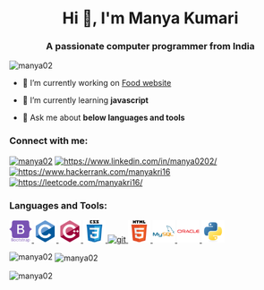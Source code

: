 <h1 align="center">Hi 👋, I'm Manya Kumari</h1>
<h3 align="center">A passionate computer programmer from India</h3>

<p align="left"> <img src="https://komarev.com/ghpvc/?username=manya02&label=Profile%20views&color=0e75b6&style=flat" alt="manya02" /> </p>

- 🔭 I’m currently working on [Food website](https://manya02.github.io/DodoFoodSite/)

- 🌱 I’m currently learning **javascript**

- 💬 Ask me about **below languages and tools**

<h3 align="left">Connect with me:</h3>
<p align="left">
<a href="https://dev.to/manya02" target="blank"><img align="center" src="https://raw.githubusercontent.com/rahuldkjain/github-profile-readme-generator/master/src/images/icons/Social/devto.svg" alt="manya02" height="30" width="40" /></a>
<a href="https://linkedin.com/in/https://www.linkedin.com/in/manya0202/" target="blank"><img align="center" src="https://raw.githubusercontent.com/rahuldkjain/github-profile-readme-generator/master/src/images/icons/Social/linked-in-alt.svg" alt="https://www.linkedin.com/in/manya0202/" height="30" width="40" /></a>
<a href="https://www.hackerrank.com/https://www.hackerrank.com/manyakri16" target="blank"><img align="center" src="https://raw.githubusercontent.com/rahuldkjain/github-profile-readme-generator/master/src/images/icons/Social/hackerrank.svg" alt="https://www.hackerrank.com/manyakri16" height="30" width="40" /></a>
<a href="https://www.leetcode.com/https://leetcode.com/manyakri16/" target="blank"><img align="center" src="https://raw.githubusercontent.com/rahuldkjain/github-profile-readme-generator/master/src/images/icons/Social/leet-code.svg" alt="https://leetcode.com/manyakri16/" height="30" width="40" /></a>
</p>

<h3 align="left">Languages and Tools:</h3>
<p align="left"> <a href="https://getbootstrap.com" target="_blank" rel="noreferrer"> <img src="https://raw.githubusercontent.com/devicons/devicon/master/icons/bootstrap/bootstrap-plain-wordmark.svg" alt="bootstrap" width="40" height="40"/> </a> <a href="https://www.cprogramming.com/" target="_blank" rel="noreferrer"> <img src="https://raw.githubusercontent.com/devicons/devicon/master/icons/c/c-original.svg" alt="c" width="40" height="40"/> </a> <a href="https://www.w3schools.com/cpp/" target="_blank" rel="noreferrer"> <img src="https://raw.githubusercontent.com/devicons/devicon/master/icons/cplusplus/cplusplus-original.svg" alt="cplusplus" width="40" height="40"/> </a> <a href="https://www.w3schools.com/css/" target="_blank" rel="noreferrer"> <img src="https://raw.githubusercontent.com/devicons/devicon/master/icons/css3/css3-original-wordmark.svg" alt="css3" width="40" height="40"/> </a> <a href="https://git-scm.com/" target="_blank" rel="noreferrer"> <img src="https://www.vectorlogo.zone/logos/git-scm/git-scm-icon.svg" alt="git" width="40" height="40"/> </a> <a href="https://www.w3.org/html/" target="_blank" rel="noreferrer"> <img src="https://raw.githubusercontent.com/devicons/devicon/master/icons/html5/html5-original-wordmark.svg" alt="html5" width="40" height="40"/> </a> <a href="https://www.mysql.com/" target="_blank" rel="noreferrer"> <img src="https://raw.githubusercontent.com/devicons/devicon/master/icons/mysql/mysql-original-wordmark.svg" alt="mysql" width="40" height="40"/> </a> <a href="https://www.oracle.com/" target="_blank" rel="noreferrer"> <img src="https://raw.githubusercontent.com/devicons/devicon/master/icons/oracle/oracle-original.svg" alt="oracle" width="40" height="40"/> </a> <a href="https://www.python.org" target="_blank" rel="noreferrer"> <img src="https://raw.githubusercontent.com/devicons/devicon/master/icons/python/python-original.svg" alt="python" width="40" height="40"/> </a> </p>

<p><img align="left" src="https://github-readme-stats.vercel.app/api/top-langs?username=manya02&show_icons=true&locale=en&layout=compact" alt="manya02" /></p>

<p>&nbsp;<img align="center" src="https://github-readme-stats.vercel.app/api?username=manya02&show_icons=true&locale=en" alt="manya02" /></p>

<p><img align="center" src="https://github-readme-streak-stats.herokuapp.com/?user=manya02&" alt="manya02" /></p>

